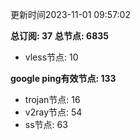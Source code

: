 更新时间2023-11-01 09:57:02

**总订阅: 37**
**总节点: 6835**
- vless节点: 10

**google ping有效节点: 133**
- trojan节点: 16
- v2ray节点: 54
- ss节点: 63
